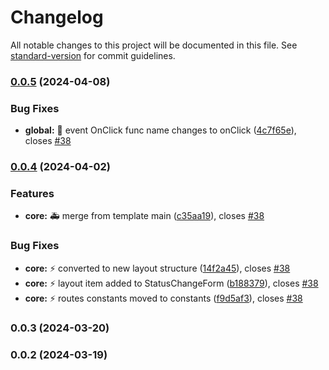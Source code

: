# Changelog

All notable changes to this project will be documented in this file. See [standard-version](https://github.com/conventional-changelog/standard-version) for commit guidelines.

### [0.0.5](https://https//github.com/wrappid/wrappid-module/compare/v0.0.4...v0.0.5) (2024-04-08)


### Bug Fixes

* **global:** :bug: event OnClick func name changes to onClick ([4c7f65e](https://https//github.com/wrappid/wrappid-module/commit/4c7f65ee41cb8779274ba603ba82608ecd7df105)), closes [#38](https://https//github.com/wrappid/wrappid-module/issues/38)

### [0.0.4](https://https//github.com/wrappid/wrappid-module/compare/v0.0.3...v0.0.4) (2024-04-02)


### Features

* **core:** :ambulance: merge from template main ([c35aa19](https://https//github.com/wrappid/wrappid-module/commit/c35aa19de6b995ea6cdfd3adc3f9d1b1de72459f)), closes [#38](https://https//github.com/wrappid/wrappid-module/issues/38)


### Bug Fixes

* **core:** :zap: converted to new layout structure ([14f2a45](https://https//github.com/wrappid/wrappid-module/commit/14f2a458461a2a9ad7df7b8d998b03fc3cbc720e)), closes [#38](https://https//github.com/wrappid/wrappid-module/issues/38)
* **core:** :zap: layout item added to StatusChangeForm ([b188379](https://https//github.com/wrappid/wrappid-module/commit/b188379fe2440abc8a2bcd73c98e950a0b06ff66)), closes [#38](https://https//github.com/wrappid/wrappid-module/issues/38)
* **core:** :zap: routes constants moved to constants ([f9d5af3](https://https//github.com/wrappid/wrappid-module/commit/f9d5af398be2f1036d64660b5252f006487d2ba8)), closes [#38](https://https//github.com/wrappid/wrappid-module/issues/38)

### 0.0.3 (2024-03-20)

### 0.0.2 (2024-03-19)
